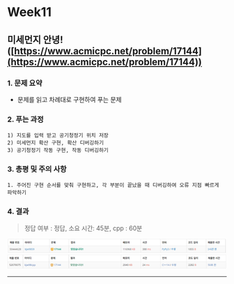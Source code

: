 # Week11

## 미세먼지 안녕!([https://www.acmicpc.net/problem/17144](https://www.acmicpc.net/problem/17144))

### 1. 문제 요약

- 문제를 읽고 차례대로 구현하여 푸는 문제

### 2. 푸는 과정

```
1) 지도를 입력 받고 공기청정기 위치 저장
2) 미세먼지 확산 구현, 확산 디버깅하기
3) 공기청정기 작동 구현, 작동 디버깅하기
```

### 3. 총평 및 주의 사항

```
1. 주어진 구현 순서를 맞춰 구현하고, 각 부분이 끝났을 때 디버깅하여 오류 지점 빠르게 파악하기
```

### 4. 결과

> 정답 여부 : 정답,    소요 시간: 45분, cpp : 60분
> 

![Week11.PNG](../img/python/Week11.PNG)
![Week11.PNG](../img/cpp/Week11.PNG)

---
